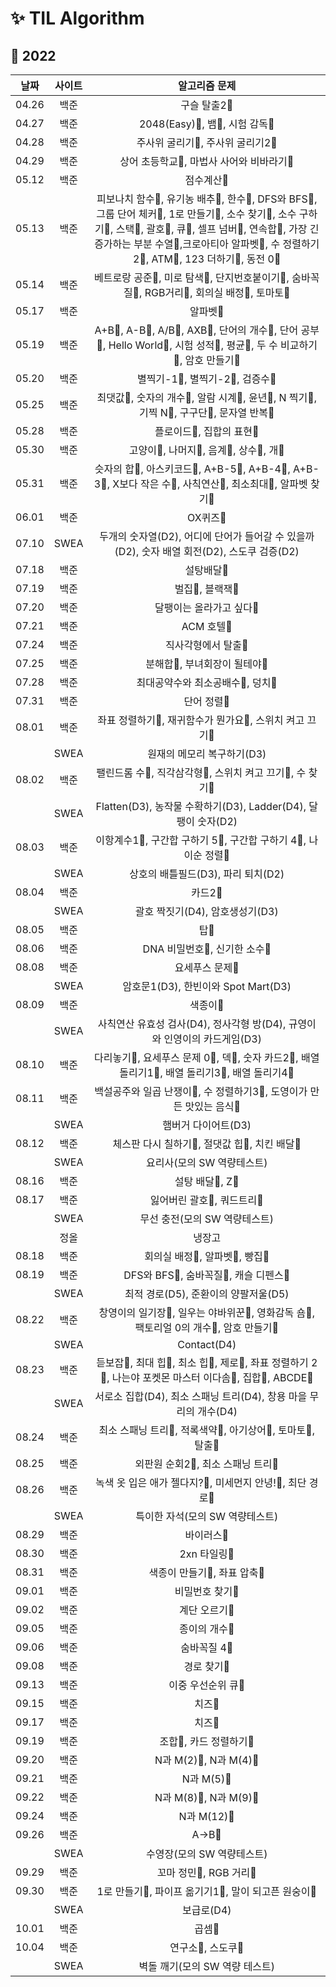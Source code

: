# :sparkles: TIL Algorithm

## :pushpin: 2022
|날짜|사이트|알고리즘 문제|
|:---:|:---:|:---:|
|04.26|백준|구슬 탈출2🥇|
|04.27|백준|2048(Easy)🥇, 뱀🥇, 시험 감독🥉|
|04.28|백준|주사위 굴리기🥇, 주사위 굴리기2🥇|
|04.29|백준|상어 초등학교🥇, 마법사 사어와 비바라기🥇|
|05.12|백준|점수계산🥈|
|05.13|백준|피보나치 함수🥈, 유기농 배추🥈, 한수🥈, DFS와 BFS🥈, 그룹 단어 체커🥈, 1로 만들기🥈, 소수 찾기🥈, 소수 구하기🥈, 스택🥈, 괄호🥈, 큐🥈, 셀프 넘버🥈, 연속합🥈, 가장 긴 증가하는 부분 수열🥈,크로아티아 알파벳🥈, 수 정렬하기2🥈, ATM🥈, 123 더하기🥈, 동전 0🥈|
|05.14|백준|베트로랑 공준🥈, 미로 탐색🥈, 단지번호붙이기🥈, 숨바꼭질🥈, RGB거리🥈, 회의실 배정🥈, 토마토🥇|
|05.17|백준|알파벳🥇|
|05.19|백준|A+B🥉, A-B🥉, A/B🥉, AXB🥉, 단어의 개수🥉, 단어 공부🥉, Hello World🥉, 시험 성적🥉, 평균🥉, 두 수 비교하기🥉, 암호 만들기🥇|
|05.20|백준|별찍기-1🥉, 별찍기-2🥉, 검증수🥉|
|05.25|백준|최댓값🥉, 숫자의 개수🥉, 알람 시계🥉, 윤년🥉, N 찍기🥉, 기찍 N🥉, 구구단🥉, 문자열 반복🥉|
|05.28|백준|플로이드🥇, 집합의 표현🥇|
|05.30|백준|고양이🥉, 나머지🥉, 음계🥉, 상수🥉, 개🥉|
|05.31|백준|슷자의 합🥉, 아스키코드🥉, A+B-5🥉, A+B-4🥉, A+B-3🥉, X보다 작은 수🥉, 사칙연산🥉, 최소최대🥉, 알파벳 찾기🥉|
|06.01|백준|OX퀴즈🥉|
|07.10|SWEA|두개의 숫자열(D2), 어디에 단어가 들어갈 수 있을까(D2), 숫자 배열 회전(D2), 스도쿠 검증(D2)|
|07.18|백준|설탕배달🥈|
|07.19|백준|벌집🥉, 블랙잭🥉|
|07.20|백준|달팽이는 올라가고 싶다🥈|
|07.21|백준|ACM 호텔🥉|
|07.24|백준|직사각형에서 탈출🥉|
|07.25|백준|분해합🥉, 부녀회장이 될테야🥉|
|07.28|백준|최대공약수와 최소공배수🥉, 덩치🥈|
|07.31|백준|단어 정렬🥈|
|08.01|백준|좌표 정렬하기🥈, 재귀함수가 뭔가요🥈, 스위치 켜고 끄기🥈|
||SWEA|원재의 메모리 복구하기(D3)|
|08.02|백준|팰린드롬 수🥉, 직각삼각형🥉, 스위치 켜고 끄기🥈, 수 찾기🥈|
||SWEA|Flatten(D3), 농작물 수확하기(D3), Ladder(D4), 달팽이 숫자(D2)|
|08.03|백준|이항계수1🥉, 구간합 구하기 5🥈, 구간합 구하기 4🥈, 나이순 정렬🥈|
||SWEA|상호의 배틀필드(D3), 파리 퇴치(D2)|
|08.04|백준|카드2🥈|
||SWEA|괄호 짝짓기(D4), 암호생성기(D3)|
|08.05|백준|탑🥇|
|08.06|백준|DNA 비밀번호🥈, 신기한 소수🥇|
|08.08|백준|요세푸스 문제🥈|
||SWEA|암호문1(D3), 한빈이와 Spot Mart(D3)|
|08.09|백준|색종이🥉|
||SWEA|사칙연산 유효성 검사(D4), 정사각형 방(D4), 규영이와 인영이의 카드게임(D3)|
|08.10|백준|다리놓기🥈, 요세푸스 문제 0🥈, 덱🥈, 숫자 카드2🥈, 배열 돌리기1🥈, 배열 돌리기3🥈, 배열 돌리기4🥇|
|08.11|백준|백설공주와 일곱 난쟁이🥉, 수 정렬하기3🥉, 도영이가 만든 맛있는 음식🥈|
||SWEA|햄버거 다이어트(D3)|
|08.12|백준|체스판 다시 칠하기🥈, 절댓값 힙🥈, 치킨 배달🥇|
||SWEA|요리사(모의 SW 역량테스트)|
|08.16|백준|설탕 배달🥈, Z🥈|
|08.17|백준|잃어버린 괄호🥈, 쿼드트리🥈|
||SWEA|무선 충전(모의 SW 역량테스트)|
||정올|냉장고|
|08.18|백준|회의실 배정🥈, 알파벳🥇, 빵집🥇|
|08.19|백준|DFS와 BFS🥈, 숨바꼭질🥈, 캐슬 디펜스🥇|
||SWEA|최적 경로(D5), 준환이의 양팔저울(D5)|
|08.22|백준|창영이의 일기장🥉, 일우는 야바위꾼🥉, 영화감독 숌🥈, 팩토리얼 0의 개수🥈, 암호 만들기🥇|
||SWEA|Contact(D4)|
|08.23|백준|듣보잡🥈, 최대 힙🥈, 최소 힙🥈, 제로🥈, 좌표 정렬하기 2🥈, 나는야 포켓몬 마스터 이다솜🥈, 집합🥈, ABCDE🥇|
||SWEA|서로소 집합(D4), 최소 스패닝 트리(D4), 창용 마을 무리의 개수(D4)|
|08.24|백준|최소 스패닝 트리🥇, 적록색약🥇, 아기상어🥇, 토마토🥇, 탈출🥇|
|08.25|백준|외판원 순회2🥈, 최소 스패닝 트리🥇|
|08.26|백준|녹색 옷 입은 애가 젤다지?🥇, 미세먼지 안녕!🥇, 최단 경로🥇|
||SWEA|특이한 자석(모의 SW 역량테스트)|
|08.29|백준|바이러스🥈|
|08.30|백준|2xn 타일링🥈|
|08.31|백준|색종이 만들기🥈, 좌표 압축🥈|
|09.01|백준|비밀번호 찾기🥈|
|09.02|백준|계단 오르기🥈|
|09.05|백준|종이의 개수🥈|
|09.06|백준|숨바꼭질 4🥇|
|09.08|백준|경로 찾기🥈|
|09.13|백준|이중 우선순위 큐🥇|
|09.15|백준|치즈🥇|
|09.17|백준|치즈🥇|
|09.19|백준|조합🥈, 카드 정렬하기🥇|
|09.20|백준|N과 M(2)🥈, N과 M(4)🥈|
|09.21|백준|N과 M(5)🥈|
|09.22|백준|N과 M(8)🥈, N과 M(9)🥈|
|09.24|백준|N과 M(12)🥈|
|09.26|백준|A→B🥈|
||SWEA|수영장(모의 SW 역량테스트)|
|09.29|백준|꼬마 정민🥉, RGB 거리🥈|
|09.30|백준|1로 만들기🥈, 파이프 옮기기1🥇, 말이 되고픈 원숭이🥇|
||SWEA|보급로(D4)|
|10.01|백준|곱셈🥈|
|10.04|백준|연구소🥇, 스도쿠🥇|
||SWEA|벽돌 깨기(모의 SW 역량 테스트)|
